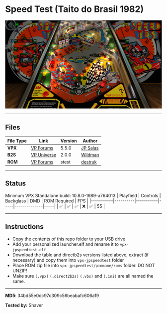 # Speed Test (Taito do Brasil 1982)

![Table Preview](../../images/vpx-jps-speedtest-preview.jpg)

---

## Files
| File Type | Link | Version | Author | 
|-----------|--------|----------|--------------|
| **VPX** | [VP Forums](https://www.vpforums.org/index.php?app=downloads&showfile=13382) | 5.5.0 | [JP Salas](https://www.vpforums.org/index.php?showuser=277) |
| **B2S** | [VP Universe](https://vpuniverse.com/files/file/4981-speed-test-taito-1982/) | 2.0.0 | [Wildman](https://vpuniverse.com/profile/5-wildman/) |
| **ROM** | [VP Forums](https://www.vpforums.org/index.php?app=downloads&showfile=575) | stest | [destruk](https://www.vpforums.org/index.php?showuser=5) |

---

## Status 
Minimum VPX Standalone build: 10.8.0-1989-a764013
| Playfield | Controls | Backglass | DMD | ROM Required | FPS | 
|-----------|----------|-----------|-----|--------------|-----|
| :white_check_mark: | :white_check_mark: | :white_check_mark: | :x: | :white_check_mark: | 55 |

---

## Instructions

- Copy the contents of this repo folder to your USB drive
- Add your personalized launcher.elf and rename it to `vpx-jpspeedtest.elf`
- Download the table and directb2s versions listed above, extract (if necessary) and copy them into `vpx-jpspeedtest` folder
- Place ROM zip file into `vpx-jpspeedtest/pinmame/roms` folder. DO NOT UNZIP!
- Make sure `(.vpx)` `(.direct2b2s)` `(.vbs)` and `(.ini)` are all named the same.

---

**MD5**: 34bd55e0dc97c309c56beabafc606a19

**Tested by:** Shaver
